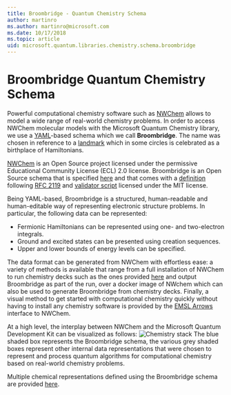 ```yaml
---
title: Broombridge - Quantum Chemistry Schema
author: martinro
ms.author: martinro@microsoft.com
ms.date: 10/17/2018
ms.topic: article
uid: microsoft.quantum.libraries.chemistry.schema.broombridge
---
```


# Broombridge Quantum Chemistry Schema # 

Powerful computational chemistry software such as [NWChem](http://www.nwchem-sw.org/) allows to model a wide range of real-world chemistry problems. In order to access NWChem molecular models with the Microsoft Quantum Chemistry library, we use a [YAML](https://en.wikipedia.org/wiki/YAML)-based schema which we call **Broombridge**. The name was chosen in reference to a [landmark](https://en.wikipedia.org/wiki/Broom_Bridge) which in some circles is celebrated as a birthplace of Hamiltonians. 

[NWChem](https://github.com/nwchemgit/nwchem) is an Open Source project licensed under the permissive Educational Community License (ECL) 2.0 license. Broombridge is an Open Source schema that is specified [here](xref:microsoft.quantum.libraries.chemistry.schema.broombridge) and that comes with a [definition](https://raw.githubusercontent.com/Microsoft/Quantum/master/Chemistry/Schema/broombridge-0.1.schema.json) following [RFC 2119](https://tools.ietf.org/html/rfc2119) and [validator script](https://raw.githubusercontent.com/Microsoft/Quantum/master/Chemistry/Schema/validator.py) licensed under the MIT license. 

Being YAML-based, Broombridge is a structured, human-readable and human-editable way of representing electronic structure problems. In particular, the following data can be represented: 
- Fermionic Hamiltonians can be represented using one- and two-electron integrals. 
- Ground and excited states can be presented using creation sequences.
- Upper and lower bounds of energy levels can be specified.

The data format can be generated from NWChem with effortless ease: a variety of methods is available that range from a full installation of NWChem to run chemistry decks such as the ones provided [here](https://github.com/nwchemgit/nwchem/tree/master/QA/chem_library_tests) and output Broombridge as part of the run, over a docker image of NWchem which can also be used to generate Broombridge from chemistry decks. Finally, a visual method to get started with computational chemistry quickly without having to install any chemistry software is provided by the [EMSL Arrows](https://arrows.emsl.pnnl.gov/api/qsharp_chem) interface to NWChem. 

At a high level, the interplay between NWChem and the Microsoft Quantum Development Kit can be visualized as follows: 
![Chemistry stack](~/media/broombridge.png)
The blue shaded box represents the Broombridge schema, the various grey shaded boxes represent other internal data representations that were chosen to represent and process quantum algorithms for computational chemistry based on real-world chemistry problems. 

Multiple chemical representations defined using the Broombridge schema are provided [here](https://raw.githubusercontent.com/Microsoft/Quantum/master/Chemistry/IntegralData/YAML/).

